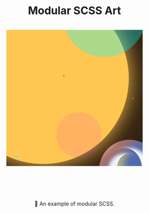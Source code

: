 <h1 align="center">
  <br>
  <strong>
    Modular SCSS Art
  </strong>
  <br>
  <br>
  <img alt="art" src="art.avif" width="360px">
  <br>
  <br>
</h1>

<br>

<div align="center">

🎨 An example of modular SCSS.

</div>

<br>
